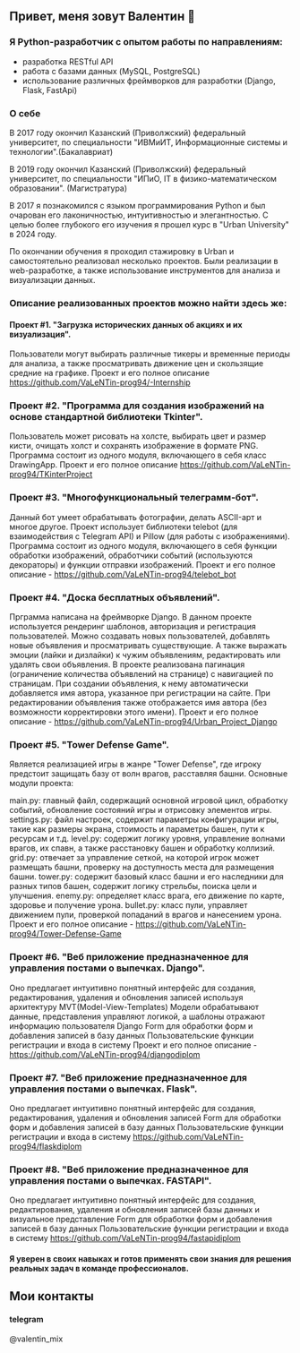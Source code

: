 ## Привет, меня зовут Валентин 👋

### Я Python-разработчик с опытом работы по направлениям:
- разработка RESTful API
- работа с базами данных (MySQL, PostgreSQL)
- использование различных фреймворков для разработки (Django, Flask, FastApi)

### О себе
В 2017 году окончил Казанский (Приволжский) федеральный университет, по специальности "ИВМиИТ, Информационные системы и технологии".(Бакалавриат) 

В 2019 году окончил Казанский (Приволжский) федеральный университет, по специальности "ИПиО, IT в физико-математическом образовании". (Магистратура)

В 2017 я познакомился с языком программирования Python и был очарован его лаконичностью, интуитивностью и элегантностью. С целью более глубокого его изучения я прошел курс в "Urban University" в 2024 году.

По окончании обучения я проходил стажировку в Urban и самостоятельно реализовал несколько проектов. Были реализации в web-разработке, а также использование инструментов для анализа и визуализации данных.

### Описание реализованных проектов можно найти здесь же:
#### Проект #1. "Загрузка исторических данных об акциях и их визуализация".
Пользователи могут выбирать различные тикеры и временные периоды для анализа, а также просматривать движение цен и скользящие средние на графике. Проект и его полное описание 
https://github.com/VaLeNTin-prog94/-Internship

### Проект #2. "Программа для создания изображений на основе стандартной библиотеки Tkinter".
Пользователь может рисовать на холсте, выбирать цвет и размер кисти, очищать холст и сохранять изображение в формате PNG. Программа состоит из одного модуля, включающего в себя класс DrawingApp. Проект и его полное описание 
https://github.com/VaLeNTin-prog94/TKinterProject

### Проект #3. "Многофункциональный телеграмм-бот".
Данный бот умеет обрабатывать фотографии, делать ASCII-арт и многое другое. Проект использует библиотеки telebot (для взаимодействия с Telegram API) и Pillow (для работы с изображениями). Программа состоит из одного модуля, включающего в себя функции обработки изображений, обработчики событий (используются декораторы) и функции отправки изображений. Проект и его полное описание - https://github.com/VaLeNTin-prog94/telebot_bot

### Проект #4. "Доска бесплатных объявлений".
Прграмма написана на фреймворке Django. В данном проекте используется рендеринг шаблонов, авторизация и регистрация пользователей. Можно создавать новых пользователей, добавлять новые объявления и просматривать существующие. А также выражать эмоции (лайки и дизлайки) к чужим объявлениям, редактировать или удалять свои объявления. В проекте реализована пагинация (ограничение количества объявлений на странице) с навигацией по страницам. При создании объявления, к нему автоматически добавляется имя автора, указанное при регистрации на сайте. При редактировании объявления также отображается имя автора (без возможности корректировки этого имени). Проект и его полное описание - https://github.com/VaLeNTin-prog94/Urban_Project_Django

### Проект #5. "Tower Defense Game".
Является реализацией игры в жанре "Tower Defense", где игроку предстоит защищать базу от волн врагов, расставляя башни. Основные модули проекта:

main.py: главный файл, содержащий основной игровой цикл, обработку событий, обновление состояний игры и отрисовку элементов игры.
settings.py: файл настроек, содержит параметры конфигурации игры, такие как размеры экрана, стоимость и параметры башен, пути к ресурсам и т.д.
level.py: содержит логику уровня, управление волнами врагов, их спавн, а также расстановку башен и обработку коллизий.
grid.py: отвечает за управление сеткой, на которой игрок может размещать башни, проверку на доступность места для размещения башни.
tower.py: содержит базовый класс башни и его наследники для разных типов башен, содержит логику стрельбы, поиска цели и улучшения.
enemy.py: определяет класс врага, его движение по карте, здоровье и получение урона.
bullet.py: класс пули, управляет движением пули, проверкой попаданий в врагов и нанесением урона. Проект и его полное описание - https://github.com/VaLeNTin-prog94/Tower-Defense-Game

### Проект #6. "Веб приложение предназначенное для управления постами о выпечках. Django".
Оно предлагает интуитивно понятный интерфейс для создания, редактирования, удаления и обновления записей используя архитектуру MVT(Model-View-Templates) Модели обрабатывают данные, представления управляют логикой, а шаблоны отражают информацию пользователя Django Form для обработки форм и добавления записей в базу данных Пользовательские функции регистрации и входа в систему Проект и его полное описание - https://github.com/VaLeNTin-prog94/djangodiplom

### Проект #7. "Веб приложение предназначенное для управления постами о выпечках. Flask".
Оно предлагает интуитивно понятный интерфейс для создания, редактирования, удаления и обновления записей Form для обработки форм и добавления записей в базу данных Пользовательские функции регистрации и входа в систему
https://github.com/VaLeNTin-prog94/flaskdiplom


### Проект #8. "Веб приложение предназначенное для управления постами о выпечках. FASTAPI".
Оно предлагает интуитивно понятный интерфейс для создания, редактирования, удаления и обновления записей базы данных и визуальное представление Form для обработки форм и добавления записей в базу данных Пользовательские функции регистрации и входа в систему
https://github.com/VaLeNTin-prog94/fastapidiplom

#### Я уверен в своих навыках и готов применять свои знания для решения реальных задач в команде профессионалов.
## Мои контакты
#### telegram 
@valentin_mix
